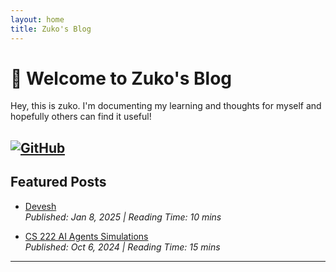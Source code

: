 ```yaml
---
layout: home
title: Zuko's Blog
---
```


# 👋 Welcome to Zuko's Blog

Hey, this is zuko. I'm documenting my learning and thoughts for myself and hopefully others can find it useful! 

[![GitHub](https://img.icons8.com/ios-filled/50/github)](https://github.com/CuriousCaliBoi) 
---

## Featured Posts

- [Devesh](./posts/devesh)  
  *Published: Jan 8, 2025 | Reading Time: 10 mins*

- [CS 222 AI Agents Simulations](./posts/cs_222_ai_agents_simulations)  
  *Published: Oct 6, 2024 | Reading Time: 15 mins*

---